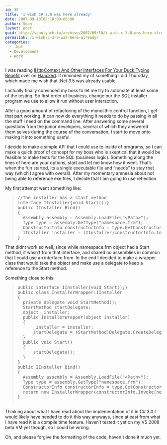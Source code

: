 ```yaml
---
id: 39
title: 'I wish C# 3.0 was here already'
date: 2007-09-10T02:18:09+00:00
author: Sean
layout: post
guid: http://seanlynch.io/archive/2007/09/10/i-wish-c-3.0-was-here-already.aspx
permalink: /i-wish-c-3-0-was-here-already/
categories:
  - .Net
  - Development
  - Work
---
```

I was reading [IHttpContext And Other Interfaces For Your Duck Typing Benefit](http://haacked.com/archive/2007/09/09/ihttpcontext-and-other-interfaces-for-your-duck-typing-benefit.aspx "IHttpContext And Other Interfaces For Your Duck Typing Benefit") over on [Haacked](http://www.haacked.com). It reminded my of something I did Thursday, which made me wish that .Net 3.5 was already usable.

I actually finally convinced my boss to let me try to automate at least some of the testing. So first order of business, change our the SQL installer program we use to allow it run without user interaction. 

After a good amount of refactoring of the monolithic control function, I get that part working. It can now do everything it needs to do by passing in all the stuff I need on the command line. After answering some several questions from the junior developers, several of which they answered them selves during the course of the conversation, I start to move onto making it into something useful.

I decide to make a simple API that I could use to inside of programs, so I can make a quick proof of concept for my boss who is skeptical that it would be feasible to make tests for the SQL (business logic). Something along the lines of here are your options, start and let me know how it went. That&#8217;s when the fun started, its a single executable file and &#8220;needs&#8221; to stay that way (which I agree with overall). After my momentary amnesia about not being able to reference exe files, I decide that I am going to use reflection.

My first attempt went something like: </p> 

> <pre class="csharpcode">//The installer has a start method
>interface IInstaller{void Start();} 
>public IInstaller Bind()
>{
>	Assembly assembly = Assembly.LoadFile("&lt;Path&gt;");
>	Type type = assembly.GetType("namespace.frm");
>	ConstructorInfo constructorInfo = type.GetConstructor(new Type[]{});
>	IInstaller installer = (IInstaller)constructorInfo.Invoke(new object[]{});
>}
></pre>

That didnt work so well, since while namespace.frm object had a Start method, it wasn&#8217;t from that interface, and shared no assemblies in common that I could use an interface from. In the end I decided to make a wrapper class that would take the object and make use a delegate to keep a reference to the Start method.

Something close to this: 
>
> <pre class="csharpcode">public interface IInstaller{void Start();}
>public class InstallerWrapper:IInstaller
>{
>	private delegate void StartMethod();
>	StartMethod startDelegate;
>	object _installer;
>	public InstallerWrapper(object installer)
>	{
>		_installer = installer;
>		startDelegate = (StartMethod)Delegate.CreateDelegate(typeof(StartMethod), installer, >"Start");
>	}
>	public void Start()
>	{
>		startDelegate();	
>	}	
>}
>public IInstaller Bind()
>{
>	Assembly assembly = Assembly.LoadFile("&lt;Path&gt;");
>	Type type = assembly.GetType("namespace.frm");
>	ConstructorInfo constructorInfo = type.GetConstructor(new Type[]{});
>	return new InstallerWrapper(constructorInfo.Invoke(new object[]{}));
>}
</pre>

Thinking about what I have read about the implementation of it in C# 3.0 I would likely have needed to do it this way anyways, since atleast from what I have read it is a compile time feature. Haven&#8217;t tested it yet on my VS 2008 beta VM yet though, so I could be wrong. 

Oh, and please forgive the formatting of the code, haven't done it much yet.

